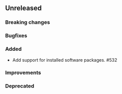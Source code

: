 <!-- When adding an entry to the Changelog:
- Please follow the Keep a Changelog: http://keepachangelog.com/ guidelines.
- Please insert your changelog line ordered by PR ID.
Thanks, you're awesome :-) -->

## Unreleased

### Breaking changes

### Bugfixes

### Added
* Add support for installed software packages. #532

### Improvements

### Deprecated


<!-- All empty sections:

## Unreleased

### Breaking changes

### Bugfixes

### Added

### Improvements

### Deprecated

-->
